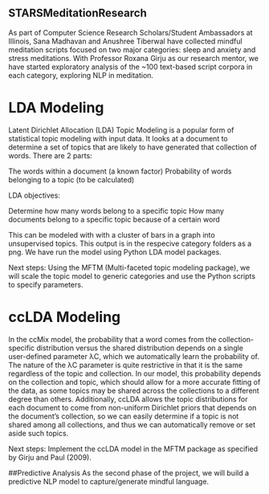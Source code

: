 ## STARSMeditationResearch

As part of Computer Science Research Scholars/Student Ambassadors at Illinois, Sana Madhavan and Anushree Tiberwal have collected mindful meditation scripts focused on two major categories: sleep and anxiety and stress meditations. With Professor Roxana Girju as our research mentor, we have started exploratory analysis of the ~100 text-based script corpora in each category, exploring NLP in meditation. 

# LDA Modeling
Latent Dirichlet Allocation (LDA) Topic Modeling is a popular form of statistical topic modeling with input data. It looks at a document to determine a set of topics that are likely to have generated that collection of words. There are 2 parts:

The words within a document (a known factor)
Probability of words belonging to a topic (to be calculated)

LDA objectives:

Determine how many words belong to a specific topic
How many documents belong to a specific topic because of a certain word

This can be modeled with with a cluster of bars in a graph into unsupervised topics. This output is in the respecive category folders as a png. We have run the model using Python LDA model packages. 

Next steps: 
Using the MFTM (Multi-faceted topic modeling package), we will scale the topic model to generic categories and use the Python scripts to specify parameters.

# ccLDA Modeling 
In the ccMix model, the probability that a word comes from the collection-specific distribution versus the shared distribution depends on a single user-defined parameter λC, which we automatically learn the probability of. The nature of the λC parameter is quite restrictive in that it is the same regardless of the topic and collection. In our model, this probability depends on the collection and topic, which should allow for a more accurate fitting of the data, as some topics may be shared across the collections to a different degree than others. 
Additionally, ccLDA allows the topic distributions for each document to come from non-uniform Dirichlet priors that depends on the document’s collection, so we can easily determine if a topic is not shared among all collections, and thus we can automatically remove or set aside such topics. 

Next steps:
Implement the ccLDA model in the MFTM package as specified by Girju and Paul (2009). 

##Predictive Analysis
As the second phase of the project, we will build a predictive NLP model to capture/generate mindful language. 

